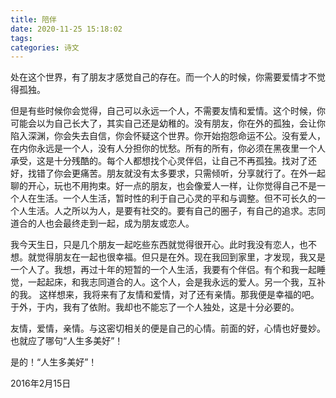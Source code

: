 ```yaml
---
title: 陪伴
date: 2020-11-25 15:18:02
tags:
categories: 诗文
---
```

处在这个世界，有了朋友才感觉自己的存在。而一个人的时候，你需要爱情才不觉得孤独。

但是有些时候你会觉得，自己可以永远一个人，不需要友情和爱情。这个时候，你可能会以为自己长大了，其实自己还是幼稚的。没有朋友，你在外的孤独，会让你陷入深渊，你会失去自信，你会怀疑这个世界。你开始抱怨命运不公。没有爱人，在内你永远是一个人，没有人分担你的忧愁。所有的所有，你必须在黑夜里一个人承受，这是十分残酷的。每个人都想找个心灵伴侣，让自己不再孤独。找对了还好，找错了你会更痛苦。朋友就没有太多要求，只需倾听，分享就行了。在外一起聊的开心，玩也不用拘束。好一点的朋友，也会像爱人一样，让你觉得自己不是一个人在生活。一个人生活，暂时性的利于自己心灵的平和与调整。但不可长久的一个人生活。人之所以为人，是要有社交的。要有自己的圈子，有自己的追求。志同道合的人也会最终走到一起，成为朋友或恋人。

我今天生日，只是几个朋友一起吃些东西就觉得很开心。此时我没有恋人，也不想。就觉得朋友在一起也很幸福。但只是在外。现在我回到家里，才发现，我又是一个人了。我想，再过十年的短暂的一个人生活，我要有个伴侣。有个和我一起睡觉，一起起床，和我志同道合的人。这个人，会是我永远的爱人。另一个我，互补的我。
这样想来，我将来有了友情和爱情，对了还有亲情。那我便是幸福的吧。于外，于内，我有了依附。我却也不能忘了一个人独处，这是十分必要的。

友情，爱情，亲情。与这密切相关的便是自己的心情。前面的好，心情也好曼妙。也就应了哪句“人生多美好”！

是的！“人生多美好”！

2016年2月15日


